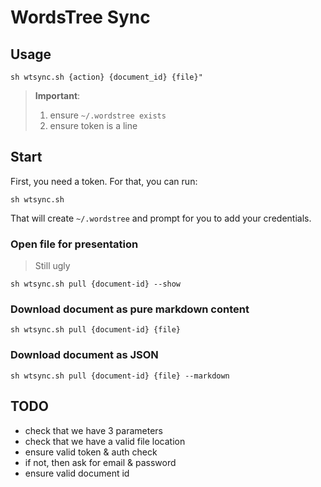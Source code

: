 
# WordsTree Sync

## Usage

```shell
sh wtsync.sh {action} {document_id} {file}"
```

> **Important**:
> 1. ensure `~/.wordstree exists`
> 2. ensure token is a line

## Start

First, you need a token. For that, you can run:

```shell
sh wtsync.sh
```

That will create `~/.wordstree` and prompt for you to add your credentials.

### Open file for presentation

> Still ugly

```shell
sh wtsync.sh pull {document-id} --show
```

### Download document as pure markdown content

```shell
sh wtsync.sh pull {document-id} {file}
```

### Download document as JSON

```shell
sh wtsync.sh pull {document-id} {file} --markdown
```

## TODO

- check that we have 3 parameters
- check that we have a valid file location
- ensure valid token & auth check
- if not, then ask for email & password
- ensure valid document id
